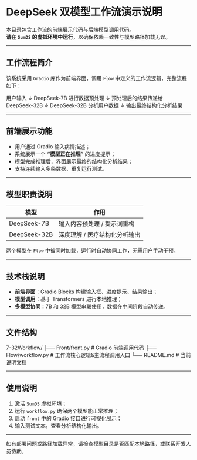 # DeepSeek 双模型工作流演示说明

本目录包含工作流的前端展示代码与后端模型调用代码。  
**请在 `SumDS` 的虚拟环境中运行**，以确保依赖一致性与模型路径加载无误。

---

##  工作流程简介

该系统采用 `Gradio` 库作为前端界面，调用 `Flow` 中定义的工作流逻辑，完整流程如下：

用户输入
↓
DeepSeek-7B 进行数据预处理
↓
预处理后的结果传递给 DeepSeek-32B
↓
DeepSeek-32B 分析用户数据
↓
输出最终结构化分析结果

---

## 前端展示功能

- 用户通过 Gradio 输入病情描述；
- 系统展示一个 **“模型正在推理”** 的进度提示；
- 模型完成推理后，界面展示最终的结构化分析结果；
- 支持连续输入多条数据、重复运行测试。

---

## 模型职责说明

| 模型            | 作用                      |
|----------------|---------------------------|
| DeepSeek-7B    | 输入内容预处理 / 提示词重构   |
| DeepSeek-32B   | 深度理解 / 医疗结构化分析输出 |

两个模型在 `Flow` 中被同时加载，运行时自动协同工作，无需用户手动干预。

---

## 技术栈说明

- **前端界面**：Gradio Blocks 构建输入框、进度提示、结果输出；
- **模型调用**：基于 Transformers 进行本地推理；
- **多模型协同**：7B 和 32B 模型串联使用，数据在中间阶段自动传递。

---

##  文件结构

7-32Workflow/
├── Front/front.py                   # Gradio 前端调用代码
├── Flow/workflow.py         # 工作流核心逻辑&主流程调用入口
└── README.md                # 当前说明文档

---

##  使用说明

1. 激活 `SumDS` 虚拟环境；
2. 运行 `workflow.py` 确保两个模型能正常推理；
3. 启动 `front` 中的 Gradio 接口进行可视化展示；
4. 输入测试文本，查看分析结构化输出。

---

如有部署问题或路径加载异常，请检查模型目录是否匹配本地路径，或联系开发人员协助。